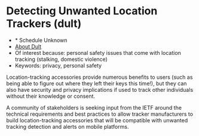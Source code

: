 # Detecting Unwanted Location Trackers (dult)
* <IETFschedule>* Schedule Unknown</IETFschedule>
* [About Dult](https://datatracker.ietf.org/group/dult/about/) 
* Of interest because: personal safety issues that come with location tracking (stalking, domestic violence)
* Keywords: privacy, personal safety


Location-tracking accessories provide numerous benefits to users (such as being able to figure out where they left their keys this time!), but they can also have security and privacy implications if used to track other individuals without their knowledge or consent.

A community of stakeholders is seeking input from the IETF around the technical requirements and best practices to allow tracker manufacturers to build location-tracking accessories that will be compatible with unwanted tracking detection and alerts on mobile platforms.





